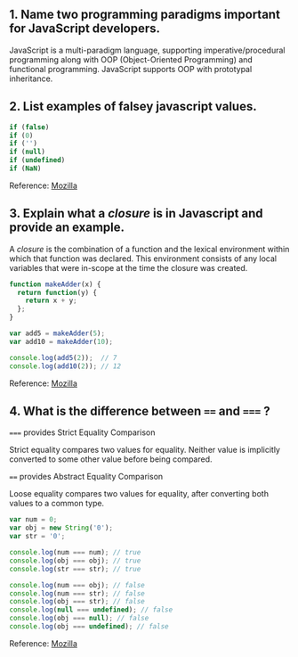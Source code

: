 ## 1. Name two programming paradigms important for JavaScript developers.

<Categories>

<Category name='javascript'/>
<Category name='nocomputer'/>
<Category name='nowhiteboard'/>

</Categories>

<Difficulty rating='easy' />

<Answer>

JavaScript is a multi-paradigm language, supporting imperative/procedural programming along with OOP (Object-Oriented Programming) and functional programming. JavaScript supports OOP with prototypal inheritance.

</Answer>

## 2. List examples of falsey javascript values.

<Categories>

<Category name='javascript'/>
<Category name='nocomputer'/>
<Category name='nowhiteboard'/>

</Categories>

<Difficulty rating='easy' />

<Answer>

```javascript
if (false)
if (0)
if ('')
if (null)
if (undefined)
if (NaN)
```

Reference: [Mozilla](https://developer.mozilla.org/en-US/docs/Glossary/Falsy)

</Answer>

## 3. Explain what a *closure* is in Javascript and provide an example.

<Categories>

<Category name='javascript'/>
<Category name='nocomputer'/>
<Category name='nowhiteboard'/>

</Categories>

<Difficulty rating='medium' />

<Answer>

A *closure* is the combination of a function and the lexical environment within which that function was declared. This environment consists of any local variables that were in-scope at the time the closure was created.

```javascript
function makeAdder(x) {
  return function(y) {
    return x + y;
  };
}

var add5 = makeAdder(5);
var add10 = makeAdder(10);

console.log(add5(2));  // 7
console.log(add10(2)); // 12
```

Reference: [Mozilla](https://developer.mozilla.org/en-US/docs/Web/JavaScript/Closures)

</Answer>

## 4. What is the difference between `==` and `===` ?

<Categories>

<Category name='javascript'/>
<Category name='nocomputer'/>
<Category name='nowhiteboard'/>

</Categories>

<Difficulty rating='easy' />

<Answer>

`===` provides Strict Equality Comparison

Strict equality compares two values for equality. Neither value is implicitly converted to some other value before being compared.

`==` provides Abstract Equality Comparison

Loose equality compares two values for equality, after converting both values to a common type.

```javascript
var num = 0;
var obj = new String('0');
var str = '0';

console.log(num === num); // true
console.log(obj === obj); // true
console.log(str === str); // true

console.log(num === obj); // false
console.log(num === str); // false
console.log(obj === str); // false
console.log(null === undefined); // false
console.log(obj === null); // false
console.log(obj === undefined); // false
```

Reference: [Mozilla](https://developer.mozilla.org/en-US/docs/Web/JavaScript/Equality_comparisons_and_sameness)

</Answer>
